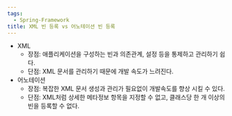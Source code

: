 ```yaml
---
tags:
  - Spring-Framework
title: XML 빈 등록 vs 어노테이션 빈 등록
---
```



- XML
    - 장점: 애플리케이션을 구성하는 빈과 의존관계, 설정 등을 통제하고 관리하기 쉽다.
    - 단점: XML 문서를 관리하기 때문에 개발 속도가 느려진다.
- 어노테이션
    - 장점: 복잡한 XML 문서 생성과 관리가 필요없이 개발속도를 향상 시킬 수 있다.
    - 단점: XML처럼 상세한 메타정보 항목을 지정할 수 없고, 클래스당 한 개 이상의 빈을 등록할 수 없다.
